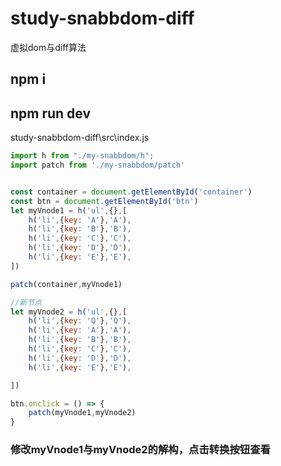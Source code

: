 # study-snabbdom-diff
虚拟dom与diff算法

## npm i

## npm run dev

study-snabbdom-diff\src\index.js

```javascript
import h from "./my-snabbdom/h";
import patch from './my-snabbdom/patch'


const container = document.getElementById('container')
const btn = document.getElementById('btn')
let myVnode1 = h('ul',{},[
    h('li',{key: 'A'},'A'),
    h('li',{key: 'B'},'B'),
    h('li',{key: 'C'},'C'),
    h('li',{key: 'D'},'D'),
    h('li',{key: 'E'},'E'),
])

patch(container,myVnode1)

//新节点
let myVnode2 = h('ul',{},[
    h('li',{key: 'Q'},'Q'),
    h('li',{key: 'A'},'A'),
    h('li',{key: 'B'},'B'),
    h('li',{key: 'C'},'C'),
    h('li',{key: 'D'},'D'),
    h('li',{key: 'E'},'E'),

])

btn.onclick = () => {
    patch(myVnode1,myVnode2)
}
```

### 修改myVnode1与myVnode2的解构，点击转换按钮查看
